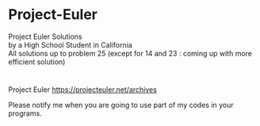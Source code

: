 # Project-Euler
Project Euler Solutions  
by a High School Student in California  
All solutions up to problem 25 (except for 14 and 23 : coming up with more efficient solution)
#  
  
Project Euler https://projecteuler.net/archives  

Please notify me when you are going to use part of my codes in your programs.
